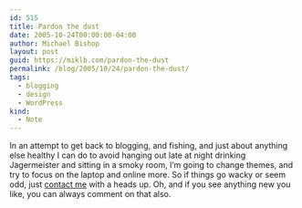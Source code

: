 ```yaml
---
id: 515
title: Pardon the dust
date: 2005-10-24T00:00:00-04:00
author: Michael Bishop
layout: post
guid: https://miklb.com/pardon-the-dust
permalink: /blog/2005/10/24/pardon-the-dust/
tags:
  - blogging
  - design
  - WordPress
kind:
  - Note
---
```

<p>In an attempt to get back to blogging, and fishing, and just about anything else healthy I can do to avoid hanging out late at night drinking Jagermeister and sitting in a smoky room, I’m going to change themes, and try to focus on the laptop and online more.  So if things go wacky or seem odd, just <a href="http://www.miklb.com/blog/contact">contact me</a> with a heads up.  Oh, and if you see anything new you like, you can always comment on that also.</p>